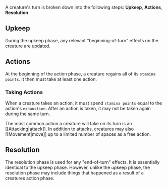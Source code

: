 A creature's turn is broken down into the following steps: **Upkeep**, **Actions**, **Resolution**

## Upkeep
During the upkeep phase, any relevant "beginning-of-turn" effects on the creature are updated. 

## Actions
At the beginning of the action phase, a creature regains all of its `stamina points`. It then must take at least one action.

### Taking Actions
When a creature takes an action, it must spend `stamina points` equal to the action's `exhaustion`. After an action is taken, it may not be taken again during the same turn. 

The most common action a creature will take on its turn is an [[Attacking|attack]]. In addition to attacks, creatures may also [[Movement|move]] up to a limited number of spaces as a free action.


## Resolution
The resolution phase is used for any "end-of-turn" effects. It is essentially identical to the upkeep phase. However, unlike the upkeep phase, the resolution phase may include things that happened as a result of a creatures action phase.